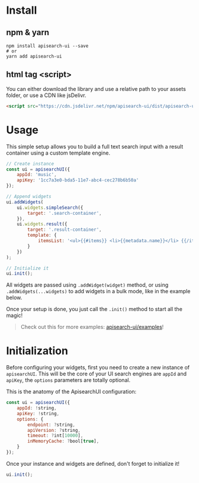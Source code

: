 # Install

## npm & yarn
```shell
npm install apisearch-ui --save
# or
yarn add apisearch-ui
```

## html tag \<script\>
You can either download the library and use a relative path to 
your assets folder, or use a CDN like jsDelivr. 
```html
<script src="https://cdn.jsdelivr.net/npm/apisearch-ui/dist/apisearch-ui.min.js"></script>
``````

# Usage
This simple setup allows you to build a full text search
input with a result container using a custom template 
engine.

```javascript
// Create instance
const ui = apisearchUI({
    appId: 'music',
    apiKey: '1cc7a3e0-bda5-11e7-abc4-cec278b6b50a'
});

// Append widgets
ui.addWidgets(
    ui.widgets.simpleSearch({
        target: '.search-container',
    }),
    ui.widgets.result({
        target: '.result-container',
        template: {
            itemsList: '<ul>{{#items}} <li>{{metadata.name}}</li> {{/items}}</ul>',
        }
    })
);

// Initialize it
ui.init();
```

All widgets are passed using `.addWidget(widget)` method,
or using `.addWidgets(...widgets)` to add widgets in a bulk mode,
like in the example below.

Once your setup is done, you just call the `.init()` method to 
start all the magic!

> Check out this for more examples: 
> [apisearch-ui/examples](https://github.com/puntmig/javascript-search-ui/tree/master/examples)!


# Initialization

Before configuring your widgets, first you need to create
a new instance of `apisearchUI`. This will be the core
of your UI search engines are `appId` and `apiKey`, the `options`
parameters are totally optional.

This is the anatomy of the ApisearchUI configuration:

```javascript
const ui = apisearchUI({
    appId: !string,
    apiKey: !string,
    options: {
        endpoint: ?string,
        apiVersion: ?string,
        timeout: ?int[10000],
        inMemoryCache: ?bool[true],
    }
});
```

Once your instance and widgets are defined, don't
forget to initialize it!

```javascript
ui.init();
```